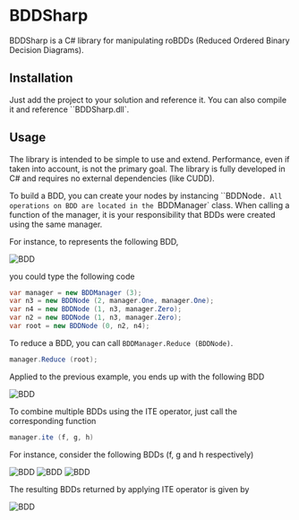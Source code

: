 BDDSharp
========

BDDSharp is a C# library for manipulating roBDDs (Reduced Ordered Binary
Decision Diagrams).

Installation
------------

Just add the project to your solution and reference it. You can also compile
it and reference ``BDDSharp.dll`.

Usage
-----

The library is intended to be simple to use and extend. Performance, even if
taken into account, is not the primary goal. The library is fully developed in
C# and requires no external dependencies (like CUDD).

To build a BDD, you can create your nodes by instancing ``BDDNode`. All
operations on BDD are located in the `BDDManager` class. When calling a
function of the manager, it is your responsibility that BDDs were created
using the same manager.

For instance, to represents the following BDD, 

![BDD](https://github.com/ancailliau/BDDSharp/wiki/img/unreduced.dot.png)

you could type the following code

```csharp
var manager = new BDDManager (3);
var n3 = new BDDNode (2, manager.One, manager.One);
var n4 = new BDDNode (1, n3, manager.Zero);
var n2 = new BDDNode (1, n3, manager.Zero);
var root = new BDDNode (0, n2, n4);
```

To reduce a BDD, you can call `BDDManager.Reduce (BDDNode)`.

```csharp
manager.Reduce (root);
```

Applied to the previous example, you ends up with the following BDD

![BDD](https://github.com/ancailliau/BDDSharp/wiki/img/reduced.dot.png)

To combine multiple BDDs using the ITE operator, just call the corresponding
function

```csharp
manager.ite (f, g, h)
```

For instance, consider the following BDDs (f, g and h respectively)

![BDD](https://github.com/ancailliau/BDDSharp/wiki/img/f.dot.png)
![BDD](https://github.com/ancailliau/BDDSharp/wiki/img/g.dot.png)
![BDD](https://github.com/ancailliau/BDDSharp/wiki/img/h.dot.png)

The resulting BDDs returned by applying ITE operator is given by

![BDD](https://github.com/ancailliau/BDDSharp/wiki/img/ite.dot.png)
